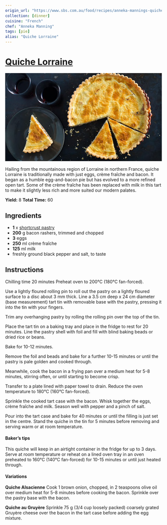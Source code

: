 ```yaml
---
origin_url: "https://www.sbs.com.au/food/recipes/anneka-mannings-quiche-lorraine"
collection: [dinner]
cuisine: "French"
chef: "Anneka Manning"
tags: [pie]
alias: "Quiche Lorraine"
---
```

# [Quiche Lorraine](https://www.sbs.com.au/food/recipes/anneka-mannings-quiche-lorraine)

![](../assets/3a4da8eaac2cf932ff90b49d6c2b7dbb.png)

Hailing from the mountainous region of Lorraine in northern France, quiche Lorraine is traditionally made with just eggs, crème fraîche and bacon. It began as a humble egg-and-bacon pie but has evolved to a more refined open tart. Some of the crème fraîche has been replaced with milk in this tart to make it slightly less rich and more suited our modern palates.

**Yield:** 8
**Total Time:** 60

## Ingredients

- **1** x [shortcrust pastry](shortcrust_pastry.md)
- **200** g bacon rashers, trimmed and chopped
- **3** eggs
- **250** ml crème fraîche
- **125** ml milk
 - freshly ground black pepper and salt, to taste

## Instructions

Chilling time 20 minutes 
Preheat oven to 200°C (180°C fan-forced). 

Use a lightly floured rolling pin to roll out the pastry on a lightly floured surface to a disc about 3 mm thick. Line a 3.5 cm deep x 24 cm diameter (base measurement) tart tin with removable base with the pastry, pressing it into the tin with your fingers. 

Trim any overhanging pastry by rolling the rolling pin over the top of the tin. 

Place the tart tin on a baking tray and place in the fridge to rest for 20 minutes. Line the pastry shell with foil and fill with blind baking beads or dried rice or beans. 

Bake for 10-12 minutes. 

Remove the foil and beads and bake for a further 10-15 minutes or until the pastry is pale golden and cooked through. 

Meanwhile, cook the bacon in a frying pan over a medium heat for 5-8 minutes, stirring often, or until starting to become crisp. 

Transfer to a plate lined with paper towel to drain. Reduce the oven temperature to 180°C (160°C fan-forced). 

Sprinkle the cooked tart case with the bacon. Whisk together the eggs, crème fraîche and milk. Season well with pepper and a pinch of salt. 

Pour into the tart case and bake for 40 minutes or until the filling is just set in the centre. Stand the quiche in the tin for 5 minutes before removing and serving warm or at room temperature.



#### Baker’s tips
This quiche will keep in an airtight container in the fridge for up to 3 days. Serve at room temperature or reheat on a lined oven tray in an oven preheated to 160°C (140°C fan-forced) for 10-15 minutes or until just heated through.

#### Variations

**Quiche Alsacienne** Cook 1 brown onion, chopped, in 2 teaspoons olive oil over medium heat for 5-8 minutes before cooking the bacon. Sprinkle over the pastry base with the bacon. 

**Quiche au Gruyère** Sprinkle 75 g (3/4 cup loosely packed) coarsely grated Gruyère cheese over the bacon in the tart case before adding the egg mixture.